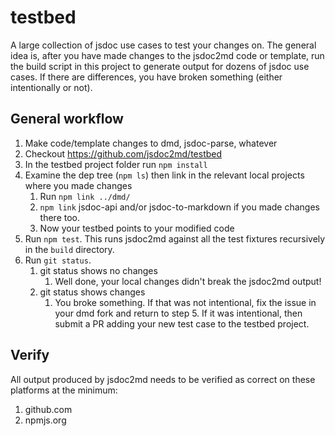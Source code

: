 # testbed

A large collection of jsdoc use cases to test your changes on. The general idea is, after you have made changes to the jsdoc2md code or template, run the build script in this project to generate output for dozens of jsdoc use cases. If there are differences, you have broken something (either intentionally or not).

## General workflow

1. Make code/template changes to dmd, jsdoc-parse, whatever
1. Checkout https://github.com/jsdoc2md/testbed
1. In the testbed project folder run `npm install`
1. Examine the dep tree (`npm ls`) then link in the relevant local projects where you made changes
    1. Run `npm link ../dmd/`
    1. `npm link` jsdoc-api and/or jsdoc-to-markdown if you made changes there too.
    1. Now your testbed points to your modified code
1. Run `npm test`. This runs jsdoc2md against all the test fixtures recursively in the `build` directory.
1. Run `git status`.
    1. git status shows no changes
        1. Well done, your local changes didn't break the jsdoc2md output!
    1. git status shows changes
        1. You broke something. If that was not intentional, fix the issue in your dmd fork and return to step 5. If it was intentional, then submit a PR adding your new test case to the testbed project.

## Verify

All output produced by jsdoc2md needs to be verified as correct on these platforms at the minimum:

1. github.com
2. npmjs.org
